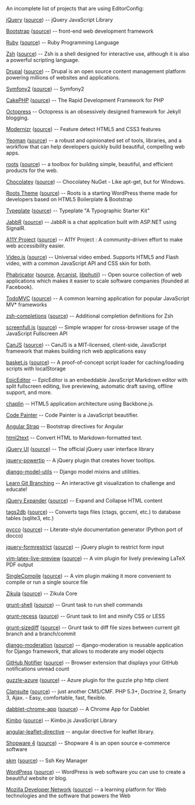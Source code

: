 An incomplete list of projects that are using EditorConfig:

[jQuery](http://jquery.com/) ([source](https://github.com/jquery/jquery)) -- jQuery JavaScript Library

[Bootstrap](http://getbootstrap.com/) ([source](https://github.com/twbs/bootstrap/)) -- front-end web development framework

[Ruby](http://www.ruby-lang.org/) ([source](https://bugs.ruby-lang.org/projects/ruby-trunk/repository)) -- Ruby Programming Language

[Zsh](http://www.zsh.org) ([source](http://sourceforge.net/p/zsh/code/ci/master/tree/)) -- Zsh is a shell designed for interactive use, although it is also a powerful scripting language.

[Drupal](http://drupal.org) ([source](http://drupalcode.org/project/drupal.git/tree/refs/heads/8.x)) -- Drupal is an open source content management platform powering millions of websites and applications.

[Symfony2](http://symfony.com/) ([source](https://github.com/symfony/symfony)) -- Symfony2

[CakePHP](http://cakephp.org) ([source](https://github.com/cakephp/cakephp)) -- The Rapid Development Framework for PHP

[Octopress](https://github.com/imathis/octopress) -- Octopress is an obsessively designed framework for Jekyll blogging.

[Modernizr](http://modernizr.com/) ([source](https://github.com/Modernizr/Modernizr)) -- Feature detect HTML5 and CSS3 features

[Yeoman](http://yeoman.io/) ([source](https://github.com/yeoman/yeoman)) -- a robust and opinionated set of tools, libraries, and a workflow that can help developers quickly build beautiful, compelling web apps.

[roots](http://roots.cx) ([source](https://github.com/jenius/roots)) -- a toolbox for building simple, beautiful, and efficient products for the web.

[Chocolatey](http://chocolatey.org) ([source](https://github.com/chocolatey/chocolatey)) -- Chocolatey NuGet - Like apt-get, but for Windows.

[Roots Theme](http://www.rootstheme.com/) ([source](https://github.com/retlehs/roots)) -- Roots is a starting WordPress theme made for developers based on HTML5 Boilerplate & Bootstrap

[Typeplate](http://typeplate.com/) ([source](https://github.com/typeplate/typeplate.github.com/blob/master/.editorconfig)) -- Typeplate "A Typographic Starter Kit"

[JabbR](http://about.jabbr.net/) ([source](https://github.com/JabbR/JabbR)) -- JabbR is a chat application built with ASP.NET using SignalR.

[A11Y Project](http://a11yproject.com) ([source](https://github.com/a11yproject/a11yproject.com/blob/gh-pages/.editorconfig)) -- A11Y Project : A community-driven effort to make web accessibility easier.

[Video.js](http://videojs.com) ([source](https://github.com/zencoder/video-js)) -- Universal video embed. Supports HTML5 and Flash video, with a common JavaScript API and CSS skin for both.

[Phabricator](http://phabricator.org/) ([source](https://github.com/facebook/phabricator/), [Arcanist](https://github.com/facebook/arcanist/), [libphutil](https://github.com/facebook/libphutil/)) -- Open source collection of web applications which makes it easier to scale software companies (founded at Facebook).

[TodoMVC](http://todomvc.com) ([source](https://github.com/addyosmani/todomvc)) -- A common learning application for popular JavaScript MV\* frameworks

[zsh-completions](http://github.com/zsh-users/zsh-completions#readme) ([source](http://github.com/zsh-users/zsh-completions)) -- Additional completion definitions for Zsh

[screenfull.js](https://github.com/sindresorhus/screenfull.js#readme) ([source](https://github.com/sindresorhus/screenfull.js)) -- Simple wrapper for cross-browser usage of the JavaScript Fullscreen API

[CanJS](http://canjs.us/) ([source](https://github.com/jupiterjs/canjs)) -- CanJS is a MIT-licensed, client-side, JavaScript framework that makes building rich web applications easy

[basket.js](http://addyosmani.github.com/basket.js/) ([source](https://github.com/addyosmani/basket.js)) -- A proof-of-concept script loader for caching/loading scripts with localStorage

[EpicEditor](http://epiceditor.com/) -- EpicEditor is an embeddable JavaScript Markdown editor with split fullscreen editing, live previewing, automatic draft saving, offline support, and more.

[chaplin](http://chaplinjs.org/) -- HTML5 application architecture using Backbone.js.

[Code Painter](https://github.com/jedhunsaker/codepainter) -- Code Painter is a JavaScript beautifier.

[Angular Strap](http://mgcrea.github.io/angular-strap/) -- Bootstrap directives for Angular

[html2text](https://github.com/aaronsw/html2text) -- Convert HTML to Markdown-formatted text.

[jQuery UI](http://jqueryui.com/) ([source](https://github.com/jquery/jquery-ui)) -- The official jQuery user interface library

[jquery-powertip](https://github.com/stevenbenner/jquery-powertip) -- A jQuery plugin that creates hover tooltips.

[django-model-utils](https://github.com/carljm/django-model-utils) -- Django model mixins and utilities.

[Learn Git Branching](http://pcottle.github.com/learnGitBranching/?demo) -- An interactive git visualization to challenge and educate!

[jQuery Expander](http://plugins.learningjquery.com/expander/) ([source](https://github.com/kswedberg/jquery-expander)) -- Expand and Collapse HTML content

[tags2db](http://xuhdev.github.com/tags2db) ([source](https://github.com/xuhdev/tags2db)) -- Converts tags files (ctags, gccxml, etc.) to database
tables (sqlite3, etc.)

[pycco](http://fitzgen.github.com/pycco/) ([source](https://github.com/fitzgen/pycco)) -- Literate-style documentation generator (Python port of docco)

[jquery-formrestrict](http://treyhunner.com/jquery-formrestrict/) ([source](https://github.com/treyhunner/jquery-formrestrict)) -- jQuery plugin to restrict form input

[vim-latex-live-preview](https://github.com/xuhdev/vim-latex-live-preview#readme) ([source](https://github.com/xuhdev/vim-latex-live-preview)) -- A vim plugin for lively previewing LaTeX PDF output

[SingleCompile](http://www.vim.org/scripts/script.php?script_id=3115) ([source](https://github.com/xuhdev/SingleCompile)) -- A vim plugin making it more convenient to compile or run a single source file

[Zikula](http://zikula.org/) ([source](https://github.com/zikula/core)) -- Zikula Core

[grunt-shell](https://github.com/sindresorhus/grunt-shell#readme) ([source](https://github.com/sindresorhus/grunt-shell)) -- Grunt task to run shell commands

[grunt-recess](https://github.com/sindresorhus/grunt-recess#readme) ([source](https://github.com/sindresorhus/grunt-recess)) -- Grunt task to lint and minify CSS or LESS

[grunt-sizediff](https://github.com/sindresorhus/grunt-sizediff#readme) ([source](https://github.com/sindresorhus/grunt-sizediff)) -- Grunt task to diff file sizes between current git branch and a branch/commit

[django-moderation](https://github.com/dominno/django-moderation#readme) ([source](https://github.com/dominno/django-moderation)) -- django-moderation is reusable application for Django framework, that allows to moderate any model objects

[GitHub Notifier](https://github.com/sindresorhus/GitHub-Notifier#readme) ([source](https://github.com/sindresorhus/GitHub-Notifier)) -- Browser extension that displays your GitHub notifications unread count

[guzzle-azure](https://github.com/gimler/guzzle-azure#readme) ([source](https://github.com/gimler/guzzle-azure)) -- Azure plugin for the guzzle php http client

[Clansuite](http://clansuite.com/) ([source](https://github.com/Clansuite/Clansuite)) -- just another CMS/CMF. PHP 5.3+, Doctrine 2, Smarty 3, Ajax. - Easy, comfortable, fast, flexible.

[dabblet-chrome-app](https://chrome.google.com/webstore/detail/ehlimmpmogmglpfidpkbocdblhlnofke) ([source](https://github.com/drublic/dabblet-chrome-app)) -- A Chrome App for Dabblet

[Kimbo](http://kimbojs.com/) ([source](https://github.com/dciccale/kimbo.js)) -- Kimbo.js JavaScript Library

[angular-leaflet-directive](https://github.com/tombatossals/angular-leaflet-directive) -- angular directive for leaflet library.

[Shopware 4](http://www.shopware.de/shopware-4/) ([source](https://github.com/ShopwareAG/shopware-4)) -- Shopware 4 is an open source e-commerce software  

[skm](https://github.com/xuhdev/skm#readme) ([source](https://github.com/xuhdev/skm)) -- Ssh Key Manager

[WordPress](http://wordpress.org) ([source](https://core.trac.wordpress.org/browser/trunk)) -- WordPress is web software you can use to create a beautiful website or blog.

[Mozilla Developer Network](https://developer.mozilla.org/) ([source](https://github.com/mozilla/kuma)) -- a learning platform for Web technologies and the software that powers the Web